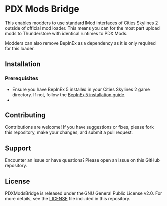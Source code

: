 # PDX Mods Bridge

This enables modders to use standard IMod interfaces of Cities Skylines 2 outside of official mod loader. This means you can for the most part upload mods to Thunderstore with identical runtimes to PDX Mods.

Modders can also remove BepInEx as a dependency as it is only required for this loader.

## Installation

### Prerequisites

- Ensure you have BepInEx 5 installed in your Cities Skylines 2 game directory. If not, follow the [BepInEx 5 installation guide](https://github.com/BepInEx/BepInEx).
- 
## Contributing

Contributions are welcome! If you have suggestions or fixes, please fork this repository, make your changes, and submit a pull request.

## Support

Encounter an issue or have questions? Please open an issue on this GitHub repository.

## License

PDXModsBridge is released under the GNU General Public License v2.0. For more details, see the [LICENSE](LICENSE) file included in this repository.